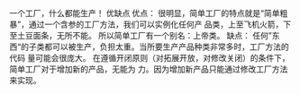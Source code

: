一个工厂，什么都能生产！
优缺点
优点：
很明显，简单⼯⼚的特点就是“简单粗暴”，通过⼀个含参的⼯⼚⽅法，我们可以实例化任何产
品类，上⾄⻜机⽕箭，下⾄⼟⾖⾯条，⽆所不能。
所以简单⼯⼚有⼀个别名：上帝类。
缺点：
任何”东⻄“的⼦类都可以被⽣产，负担太重。当所要⽣产产品种类⾮常多时，⼯⼚⽅法的代码
量可能会很庞⼤。
在遵循开闭原则（对拓展开放，对修改关闭）的条件下，简单⼯⼚对于增加新的产品，⽆能为
⼒。因为增加新产品只能通过修改⼯⼚⽅法来实现。